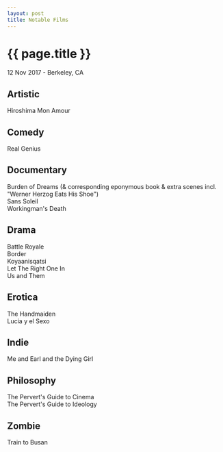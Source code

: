 ```yaml
---
layout: post
title: Notable Films
---
```


{{ page.title }}
================

<p class="meta">12 Nov 2017 - Berkeley, CA</p>

## Artistic
Hiroshima Mon Amour  

## Comedy
Real Genius  

## Documentary
Burden of Dreams (& corresponding eponymous book & extra scenes incl. "Werner Herzog Eats His Shoe")  
Sans Soleil  
Workingman's Death  

## Drama
Battle Royale  
Border  
Koyaanisqatsi  
Let The Right One In  
Us and Them  

## Erotica
The Handmaiden  
Lucia y el Sexo  

## Indie
Me and Earl and the Dying Girl  

## Philosophy
The Pervert's Guide to Cinema  
The Pervert's Guide to Ideology  

## Zombie
Train to Busan  